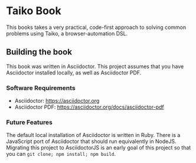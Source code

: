 # Taiko Book

This books takes a very practical, code-first approach to solving common problems using Taiko, a browser-automation DSL.


## Building the book
This book was written in Asciidoctor. This project assumes that you have Asciidoctor installed locally, as well as Asciidoctor PDF.

### Software Requirements
* Asciidoctor: https://asciidoctor.org
* Asciidoctor PDF: https://asciidoctor.org/docs/asciidoctor-pdf

### Future Features
The default local installation of Asciidoctor is written in Ruby. There is a JavaScript port of Asciidoctor that should run equivalently in NodeJS. Migrating this project to AsciidoctorJS is an early goal of this project so that you can `git clone; npm install; npm build`. 
